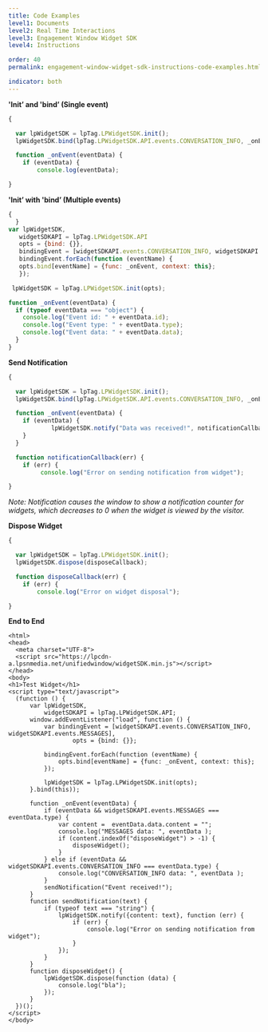 ```yaml
---
title: Code Examples
level1: Documents
level2: Real Time Interactions
level3: Engagement Window Widget SDK
level4: Instructions

order: 40
permalink: engagement-window-widget-sdk-instructions-code-examples.html

indicator: both
---
```


**'Init’ and 'bind’ (Single event)**

```javascript
{

  var lpWidgetSDK = lpTag.LPWidgetSDK.init();
  lpWidgetSDK.bind(lpTag.LPWidgetSDK.API.events.CONVERSATION_INFO, _onEvent, this);

  function _onEvent(eventData) {
    if (eventData) {
        console.log(eventData);

}
```

**'Init’ with 'bind’ (Multiple events)**


```javascript
{
  }
var lpWidgetSDK,
   widgetSDKAPI = lpTag.LPWidgetSDK.API
   opts = {bind: {}},
   bindingEvent = [widgetSDKAPI.events.CONVERSATION_INFO, widgetSDKAPI.events.MESSAGES];
   bindingEvent.forEach(function (eventName) {
   opts.bind[eventName] = {func: _onEvent, context: this};
   });

 lpWidgetSDK = lpTag.LPWidgetSDK.init(opts);

function _onEvent(eventData) {
  if (typeof eventData === "object") {
    console.log("Event id: " + eventData.id);
    console.log("Event type: " + eventData.type);
    console.log("Event data: " + eventData.data);
  }
}
```

**Send Notification**

```javascript
{

  var lpWidgetSDK = lpTag.LPWidgetSDK.init();
  lpWidgetSDK.bind(lpTag.LPWidgetSDK.API.events.CONVERSATION_INFO, _onEvent, this);

  function _onEvent(eventData) {
    if (eventData) {
            lpWidgetSDK.notify("Data was received!", notificationCallback);
    }
  }

  function notificationCallback(err) {
    if (err) {
         console.log("Error on sending notification from widget");

}
```

*Note: Notification causes the window to show a notification counter for widgets, which decreases to 0 when the widget is viewed by the visitor.*

**Dispose Widget**

```javascript
{

  var lpWidgetSDK = lpTag.LPWidgetSDK.init();
  lpWidgetSDK.dispose(disposeCallback);

  function disposeCallback(err) {
    if (err) {
        console.log("Error on widget disposal");

}
```

**End to End**

    <html>
    <head>
      <meta charset="UTF-8">
      <script src="https://lpcdn-a.lpsnmedia.net/unifiedwindow/widgetSDK.min.js"></script>
    </head>
    <body>
    <h1>Test Widget</h1>
    <script type="text/javascript">
      (function () {
          var lpWidgetSDK,
              widgetSDKAPI = lpTag.LPWidgetSDK.API;
          window.addEventListener("load", function () {
              var bindingEvent = [widgetSDKAPI.events.CONVERSATION_INFO, widgetSDKAPI.events.MESSAGES],
                      opts = {bind: {}};

              bindingEvent.forEach(function (eventName) {
                  opts.bind[eventName] = {func: _onEvent, context: this};
              });

              lpWidgetSDK = lpTag.LPWidgetSDK.init(opts);
          }.bind(this));

          function _onEvent(eventData) {
              if (eventData && widgetSDKAPI.events.MESSAGES === eventData.type) {
                  var content =  eventData.data.content = "";
                  console.log("MESSAGES data: ", eventData );
                  if (content.indexOf("disposeWidget") > -1) {
                      disposeWidget();
                  }
              } else if (eventData && widgetSDKAPI.events.CONVERSATION_INFO === eventData.type) {
                  console.log("CONVERSATION_INFO data: ", eventData );
              }
              sendNotification("Event received!");
          }
          function sendNotification(text) {
              if (typeof text === "string") {
                  lpWidgetSDK.notify({content: text}, function (err) {
                      if (err) {
                          console.log("Error on sending notification from widget");
                      }
                  });
              }
          }
          function disposeWidget() {
              lpWidgetSDK.dispose(function (data) {
                  console.log("bla");
              });
          }
      })();
    </script>
    </body>
